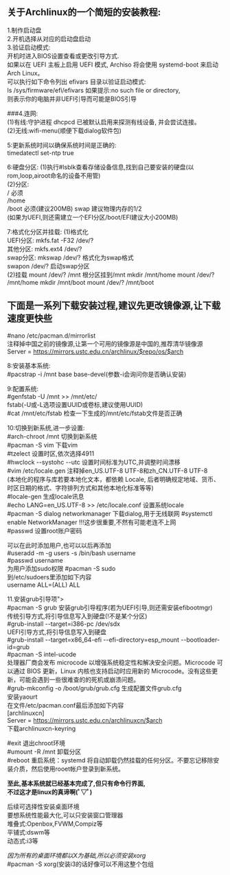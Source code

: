 关于Archlinux的一个简短的安装教程:
------------------------------
1.制作启动盘  
2.开机选择从对应的启动盘启动  
3.验证启动模式:  
开机时进入BIOS设置查看或更改引导方式.   
如果以在 UEFI 主板上启用 UEFI 模式, 
Archiso 将会使用 systemd-boot 来启动 Arch Linux。  
可以执行如下命令列出 efivars 目录以验证启动模式:   
	ls /sys/firmware/efi/efivars
如果提示:no such file or directory,  
则表示你的电脑并非UEFI引导而可能是BIOS引导  

###4.连网:  
(1)有线:守护进程 dhcpcd 已被默认启用来探测有线设备, 并会尝试连接。   
(2)无线:wifi-menu(顺便下载dialog软件包)  

5:更新系统时间以确保系统时间是正确的:  
	timedatectl set-ntp true  

6:硬盘分区:	
(1)执行#lsblk查看存储设备信息,找到自己要安装的硬盘(以rom,loop,airoot命名的设备不用管)  	
(2)分区:		
/	必须    
/home	
/boot	必须(建议200MB)	
swap	建议物理内存的1/2		
(如果为UEFI,则还需建立一个EFI分区/boot/EFI建议大小200MB)	

7:格式化分区并挂载:	
(1)格式化    
UEFI分区:	mkfs.fat -F32 /dev/?	
其他分区:	mkfs.ext4 /dev/?	
swap分区:	mkswap /dev/?	格式化为swap格式		
	swapon /dev/?	启动swap分区		
(2)挂载
	mount /dev/? /mnt   根分区挂到/mnt
	mkdir /mnt/home
	mount /dev/? /mnt/home
	mkdir /mnt/boot
	mount /dev/? /mnt/boot


下面是一系列下载安装过程,建议先更改镜像源,让下载速度更快些
-------------------------------------------------------
#nano /etc/pacman.d/mirrorlist	
注释掉中国之前的镜像源,让第一个可用的镜像源是中国的,推荐清华镜像源	
Server = https://mirrors.ustc.edu.cn/archlinux/$repo/os/$arch   	
	
8:安装基本系统:	
#pacstrap -i /mnt base base-devel(参数-i会询问你是否确认安装)		

9:配置系统:		
#genfstab -U /mnt >> /mnt/etc/		
fstab(-U或-L选项设置UUID或卷标,建议使用UUID)	
#cat /mnt/etc/fstab		检查一下生成的/mnt/etc/fstab文件是否正确	
	
10:切换到新系统,进一步设置:		
#arch-chroot /mnt		切换到新系统		
#pacman -S vim		下载vim		
#tzelect			设置时区,依次选择4911			
#hwclock --systohc --utc 	设置时间标准为UTC,并调整时间漂移	
#vim /etc/locale.gen	注释掉en_US.UTF-8 UTF-8和zh_CN.UTF-8 UTF-8	
(本地化的程序与库若要本地化文本，都依赖 Locale, 	后者明确规定地域、货币、时区日期的格式、字符排列方式和其他本地化标准等等)	
#locale-gen		生成locale讯息		
#echo LANG=en_US.UTF-8 >> /etc/locale.conf	设置系统locale	
#pacman -S dialog	networkmanager	下载dialog,用于无线联网	
#systemctl enable NetworkManager   !!!这步很重要,不然有可能老连不上网	
#passwd			设置root账户密码		

可以在此时添加用户,也可以以后再添加			
#useradd -m -g users -s /bin/bash username		
#passwd username	
为用户添加sudo权限	
#pacman -S sudo 	
到/etc/sudoers里添加如下内容	
username ALL=(ALL) ALL	

11.安装grub引导项">   
#pacman -S grub 		安装grub引导程序(若为UEFI引导,则还需安装efibootmgr)  
传统引导方式,将引导信息写入到硬盘(!不是某个分区)  
#grub-install --target=i386-pc /dev/sdx		  
UEFI引导方式,将引导信息写入到硬盘  
#grub-install --target=x86_64-efi --efi-directory=esp_mount --bootloader-id=grub      
#pacman -S intel-ucode	
处理器厂商会发布 microcode 以增强系统稳定性和解决安全问题。Microcode 可以通过 BIOS 更新，Linux   内核也支持启动时应用新的 Microcode。没有这些更新，可能会遇到一些很难查的的死机或崩溃问题。  
#grub-mkconfig -o /boot/grub/grub.cfg	生成配置文件grub.cfg   
安装yaourt  
在文件/etc/pacman.conf最后添加如下内容  
[archlinuxcn]  
Server = https://mirrors.ustc.edu.cn/archlinuxcn/$arch  
下载archlinuxcn-keyring  

#exit			退出chroot环境  
#umount -R /mnt		卸载分区  
#reboot 		重启系统：systemd   将自动卸载仍然挂载的任何分区。不要忘记移除安装介质，然后使用rooet帐户登录到新系统。  

**至此,基本系统就已经基本完成了,但只有命令行界面,  
不过这才是linux的真谛啊(ﾟ▽ﾟ)**

后续可选择性安装桌面环境  
要想系统性能最大化,可以只安装窗口管理器  
堆叠式:Openbox,FVWM,Compiz等  
平铺式:dswm等  
动态式:i3等  

*因为所有的桌面环境都以X为基础,所以必须安装xorg*  
#pacman -S xorg(安装i3的话好像可以不用这整个包组  